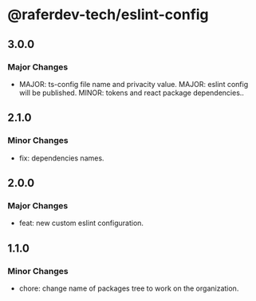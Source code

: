 # @raferdev-tech/eslint-config

## 3.0.0

### Major Changes

- MAJOR: ts-config file name and privacity value. MAJOR: eslint config will be published. MINOR: tokens and react package dependencies..

## 2.1.0

### Minor Changes

- fix: dependencies names.

## 2.0.0

### Major Changes

- feat: new custom eslint configuration.

## 1.1.0

### Minor Changes

- chore: change name of packages tree to work on the organization.
